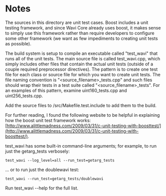# Notes
The sources in this directory are unit test cases.  Boost includes a
unit testing framework, and since Wavi Core already uses boost, it makes
sense to simply use this framework rather than require developers to
configure some other framework (we want as few impediments to creating
unit tests as possible).

The build system is setup to compile an executable called "test_wavi"
that runs all of the unit tests.  The main source file is called
test_wavi.cpp, which simply includes other files that contain the
actual unit tests (outside of a couple required preprocessor
directives).  The pattern is to create one test file for each class or
source file for which you want to create unit tests.  The file naming
convention is "<source_filename>_tests.cpp" and such files should wrap
their tests in a test suite called "<source_filename>_tests".  For an
examples of this pattern, examine uint160_tests.cpp and
uint256_tests.cpp.

Add the source files to /src/Makefile.test.include to add them to the build.

For further reading, I found the following website to be helpful in
explaining how the boost unit test framework works:
[http://www.alittlemadness.com/2009/03/31/c-unit-testing-with-boosttest/](http://www.alittlemadness.com/2009/03/31/c-unit-testing-with-boosttest/).

test_wavi has some built-in command-line arguments; for
example, to run just the getarg_tests verbosely:

    test_wavi --log_level=all --run_test=getarg_tests

... or to run just the doublewavi test:

    test_wavi --run_test=getarg_tests/doublewavi

Run  test_wavi --help   for the full list.


